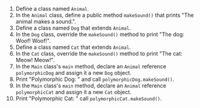 1.  Define a class named `Animal`.
2.  In the `Animal` class, define a public method `makeSound()` that prints "The animal makes a sound.".
3.  Define a class named `Dog` that extends `Animal`.
4.  In the `Dog` class, override the `makeSound()` method to print "The dog: Woof! Woof!".
5.  Define a class named `Cat` that extends `Animal`.
6.  In the `Cat` class, override the `makeSound()` method to print "The cat: Meow! Meow!".
7.  In the `Main` class's `main` method, declare an `Animal` reference `polymorphicDog` and assign it a new `Dog` object.
8.  Print "Polymorphic Dog: " and call `polymorphicDog.makeSound()`.
9. In the `Main` class's `main` method, declare an `Animal` reference `polymorphicCat` and assign it a new `Cat` object.
10. Print "Polymorphic Cat: " call `polymorphicCat.makeSound()`.